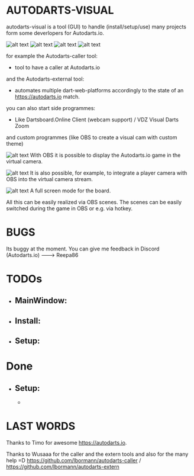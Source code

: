 # AUTODARTS-VISUAL

autodarts-visual is a tool (GUI) to handle (install/setup/use) many projects form some deverlopers for Autodarts.io.


![alt text](https://github.com/Semtexmagix/autodarts-visual-wpf/blob/master/autodarts-visual/Main.png?raw=true)
![alt text](https://github.com/Semtexmagix/autodarts-visual-wpf/blob/master/autodarts-visual/Main1.png?raw=true)
![alt text](https://github.com/Semtexmagix/autodarts-visual-wpf/blob/master/autodarts-visual/Install.png?raw=true)
![alt text](https://github.com/Semtexmagix/autodarts-visual-wpf/blob/master/autodarts-visual/Setup.png?raw=true)



for example the Autodarts-caller tool:
 - tool to have a caller at Autodarts.io

and the Autodarts-external tool:
 - automates multiple dart-web-platforms accordingly to the state of an https://autodarts.io match.

you can also start side programmes:
 - Like Dartsboard.Online Client (webcam support) / VDZ Visual Darts Zoom

and custom programmes (like OBS to create a visual cam with custom theme)


![alt text](https://github.com/Semtexmagix/autodarts-visual-wpf/blob/master/autodarts-visual/OBS2.png?raw=true)
With OBS it is possible to display the Autodarts.io game in the virtual camera.

![alt text](https://github.com/Semtexmagix/autodarts-visual-wpf/blob/master/autodarts-visual/OBS1.png?raw=true)
It is also possible, for example, to integrate a player camera with OBS into the virtual camera stream.

![alt text](https://github.com/Semtexmagix/autodarts-visual-wpf/blob/master/autodarts-visual/OBS3.png?raw=true)
A full screen mode for the board.

All this can be easily realized via OBS scenes. The scenes can be easily switched during the game in OBS or e.g. via hotkey.

# BUGS
Its buggy at the moment. You can give me feedback in Discord (Autodarts.io) ---> Reepa86

# TODOs
 - MainWindow:
   - 

 - Install:
	-

 - Setup:
	- 

# Done
 - Setup:
   - 
   - 

# LAST WORDS
Thanks to Timo for awesome https://autodarts.io. 

Thanks to Wusaaa for the caller and the extern tools and also for the many help =D 
https://github.com/lbormann/autodarts-caller / https://github.com/lbormann/autodarts-extern
